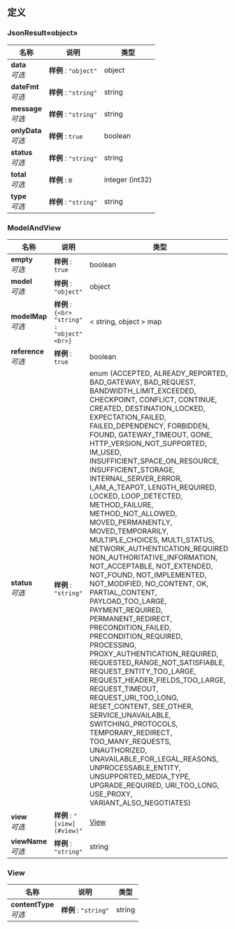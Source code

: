 
<a name="definitions"></a>
## 定义

<a name="3625c36a8ea9cf7285b4f7df3f9f33df"></a>
### JsonResult«object»

|名称|说明|类型|
|---|---|---|
|**data**  <br>*可选*|**样例** : `"object"`|object|
|**dateFmt**  <br>*可选*|**样例** : `"string"`|string|
|**message**  <br>*可选*|**样例** : `"string"`|string|
|**onlyData**  <br>*可选*|**样例** : `true`|boolean|
|**status**  <br>*可选*|**样例** : `"string"`|string|
|**total**  <br>*可选*|**样例** : `0`|integer (int32)|
|**type**  <br>*可选*|**样例** : `"string"`|string|


<a name="modelandview"></a>
### ModelAndView

|名称|说明|类型|
|---|---|---|
|**empty**  <br>*可选*|**样例** : `true`|boolean|
|**model**  <br>*可选*|**样例** : `"object"`|object|
|**modelMap**  <br>*可选*|**样例** : `{<br>  "string" : "object"<br>}`|< string, object > map|
|**reference**  <br>*可选*|**样例** : `true`|boolean|
|**status**  <br>*可选*|**样例** : `"string"`|enum (ACCEPTED, ALREADY_REPORTED, BAD_GATEWAY, BAD_REQUEST, BANDWIDTH_LIMIT_EXCEEDED, CHECKPOINT, CONFLICT, CONTINUE, CREATED, DESTINATION_LOCKED, EXPECTATION_FAILED, FAILED_DEPENDENCY, FORBIDDEN, FOUND, GATEWAY_TIMEOUT, GONE, HTTP_VERSION_NOT_SUPPORTED, IM_USED, INSUFFICIENT_SPACE_ON_RESOURCE, INSUFFICIENT_STORAGE, INTERNAL_SERVER_ERROR, I_AM_A_TEAPOT, LENGTH_REQUIRED, LOCKED, LOOP_DETECTED, METHOD_FAILURE, METHOD_NOT_ALLOWED, MOVED_PERMANENTLY, MOVED_TEMPORARILY, MULTIPLE_CHOICES, MULTI_STATUS, NETWORK_AUTHENTICATION_REQUIRED, NON_AUTHORITATIVE_INFORMATION, NOT_ACCEPTABLE, NOT_EXTENDED, NOT_FOUND, NOT_IMPLEMENTED, NOT_MODIFIED, NO_CONTENT, OK, PARTIAL_CONTENT, PAYLOAD_TOO_LARGE, PAYMENT_REQUIRED, PERMANENT_REDIRECT, PRECONDITION_FAILED, PRECONDITION_REQUIRED, PROCESSING, PROXY_AUTHENTICATION_REQUIRED, REQUESTED_RANGE_NOT_SATISFIABLE, REQUEST_ENTITY_TOO_LARGE, REQUEST_HEADER_FIELDS_TOO_LARGE, REQUEST_TIMEOUT, REQUEST_URI_TOO_LONG, RESET_CONTENT, SEE_OTHER, SERVICE_UNAVAILABLE, SWITCHING_PROTOCOLS, TEMPORARY_REDIRECT, TOO_MANY_REQUESTS, UNAUTHORIZED, UNAVAILABLE_FOR_LEGAL_REASONS, UNPROCESSABLE_ENTITY, UNSUPPORTED_MEDIA_TYPE, UPGRADE_REQUIRED, URI_TOO_LONG, USE_PROXY, VARIANT_ALSO_NEGOTIATES)|
|**view**  <br>*可选*|**样例** : `"[view](#view)"`|[View](#view)|
|**viewName**  <br>*可选*|**样例** : `"string"`|string|


<a name="view"></a>
### View

|名称|说明|类型|
|---|---|---|
|**contentType**  <br>*可选*|**样例** : `"string"`|string|



